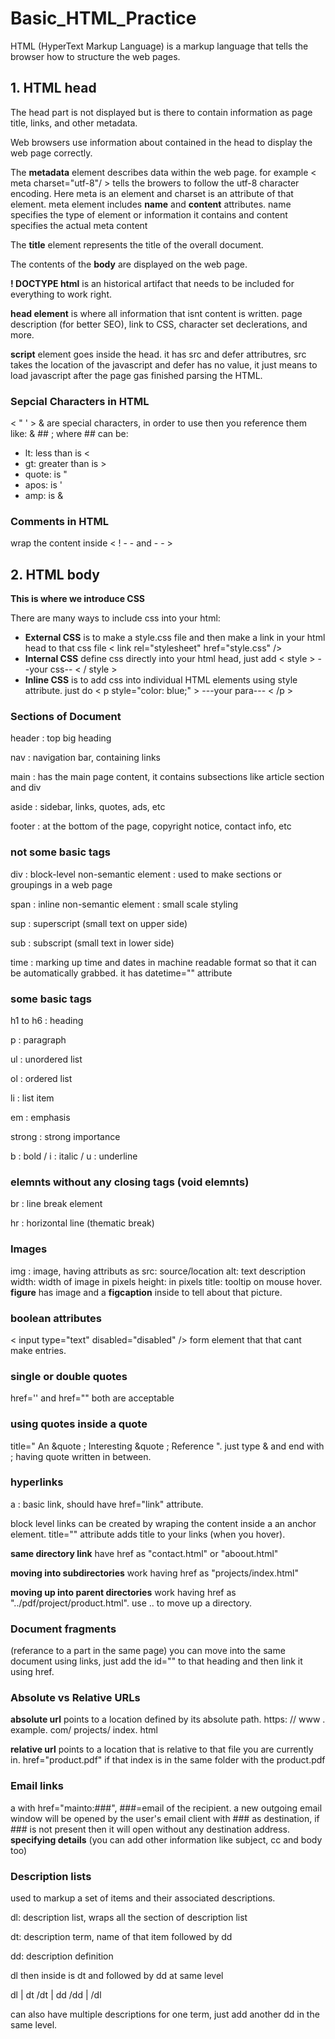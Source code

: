 # Basic_HTML_Practice


HTML (HyperText Markup Language) is a markup language that tells the browser how to structure the web pages.

## 1. HTML head

The head part is not displayed but is there to contain information as page title, links, and other metadata.

Web browsers use information about contained in the head to display the web page correctly.

The **metadata** element describes data within the web page. for example < meta charset="utf-8"/ > tells the browers to follow the utf-8 character encoding.
Here meta is an element and charset is an attribute of that element. meta element includes **name** and **content** attributes. name specifies the type of element or information it contains and content specifies the actual meta content

The **title** element represents the title of the overall document.

The contents of the **body** are displayed on the web page. 

**! DOCTYPE html** is an historical artifact that needs to be included for everything to work right.

**head element** is where all information that isnt content is written. page description (for better SEO), link to CSS, character set declerations, and more.

**script** element goes inside the head. it has src and defer attributres, src takes the location of the javascript and defer has no value, it just means to load javascript after the page gas finished parsing the HTML.

### Sepcial Characters in HTML

< " ' > & are special characters, in order to use then you reference them like: & ## ; where ## can be: 
- lt: less than is <
- gt: greater than is >
- quote: is "
- apos: is '
- amp: is & 

### Comments in HTML

wrap the content inside < ! - -    and - - >

## 2. HTML body

**This is where we introduce CSS**

There are many ways to include css into your html:
- **External CSS** is to make a style.css file and then make a link in your html head to that css file
< link rel="stylesheet" href="style.css" />
- **Internal CSS** define css directly into your html head, just add < style > --your css-- < / style >
- **Inline CSS** is to add css into individual HTML elements using style attribute. just do < p style="color: blue;" > ---your para--- < /p >

### Sections of Document 

header : top big heading

nav : navigation bar, containing links 

main :  has the main page content, it contains subsections like article section and div

aside : sidebar, links, quotes, ads, etc

footer : at the bottom of the page, copyright notice, contact info, etc

### not some basic tags

div : block-level non-semantic element : used to make sections or groupings in a web page

span : inline non-semantic element : small scale styling 

sup : superscript (small text on upper side) 

sub : subscript (small text in lower side)

time : marking up time and dates in machine readable format so that it can be automatically grabbed. it has datetime="" attribute

### some basic tags 

h1 to h6 : heading

p : paragraph

ul : unordered list

ol : ordered list 

li : list item

em : emphasis

strong : strong importance

b : bold / i : italic / u : underline 

### elemnts without any closing tags (void elemnts) 

br : line break element 

hr : horizontal line (thematic break)

### Images

img : image, having attributs as src: source/location alt: text description width: width of image in pixels height: in pixels title: tooltip on mouse hover. **figure** has image and a **figcaption** inside to tell about that picture. 

### boolean attributes 

< input type="text" disabled="disabled" />  form element that that cant make entries.

### single or double quotes

href='' and href="" both are acceptable

### using quotes inside a quote

title=" An &quote ; Interesting &quote ; Reference ". just type & and end with ; having quote written in between.

### hyperlinks

a : basic link, should have href="link" attribute.

block level links can be created by wraping the content inside a an anchor element.
title="" attribute adds title to your links (when you hover).

**same directory link** have href as "contact.html" or "aboout.html"

**moving into subdirectories** work having href as "projects/index.html"

**moving up into parent directories** work having href as "../pdf/project/product.html".
use .. to move up a directory.

### Document fragments

(referance to a part in the same page)
you can move into the same document using links, just add the id="" to that heading and then link it using href. 

### Absolute vs Relative URLs

**absolute url**  points to a location defined by its absolute path. https: // www . example. com/ projects/ index. html

**relative url** points to a location that is relative to that file you are currently in. href="product.pdf" if that index is in the same folder with the product.pdf 

### Email links

a with href="mainto:###", ###=email of the recipient. a new outgoing email window will be opened by the user's email client with ### as destination, if ### is not present then it will open without any destination address. **specifying details** (you can add other information like subject, cc and body too)

### Description lists

used to markup a set of items and their associated descriptions.

dl: description list, wraps all the section of description list

dt: description term, name of that item followed by dd

dd: description definition

dl then inside is dt and followed by dd at same level

dl | dt /dt | dd /dd | /dl

can also have multiple descriptions for one term, just add another dd in the same level.
